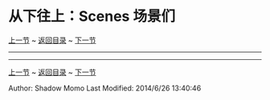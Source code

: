 # 从下往上：Scenes 场景们 #
[上一节](https://shadowmomo.github.io/rgss3-guide/p/second.html) ~ [返回目录](https://shadowmomo.github.io/rgss3-guide/) ~ [下一节](https://shadowmomo.github.io/rgss3-guide/p/fourth.html)

---


---
[上一节](https://shadowmomo.github.io/rgss3-guide/p/second.html) ~ [返回目录](https://shadowmomo.github.io/rgss3-guide/) ~ [下一节](https://shadowmomo.github.io/rgss3-guide/p/fourth.html)

Author: Shadow Momo
Last Modified: 2014/6/26 13:40:46 